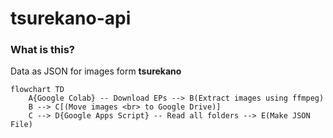 # tsurekano-api

### What is this?
Data as JSON for images form **tsurekano**

```mermaid
flowchart TD
    A{Google Colab} -- Download EPs --> B(Extract images using ffmpeg)
    B --> C[(Move images <br> to Google Drive)]
    C --> D{Google Apps Script} -- Read all folders --> E(Make JSON File)
```

